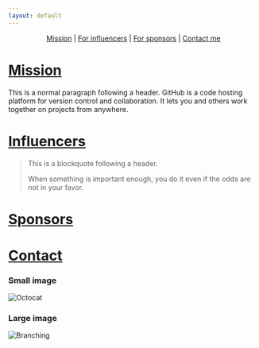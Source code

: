 ```yaml
---
layout: default
---
```

<p align="center">
  <a href="#mission">Mission</a> |
  <a href="#influencers">For influencers</a> |
  <a href="#sponsors">For sponsors</a> |
  <a href="#contact">Contact me</a>
</p>


# [Mission](#mission)

This is a normal paragraph following a header. GitHub is a code hosting platform for version control and collaboration. It lets you and others work together on projects from anywhere.

# [Influencers](#influencers)

> This is a blockquote following a header.
>
> When something is important enough, you do it even if the odds are not in your favor.

# [Sponsors](#sponsors)


# [Contact](#contact)



### Small image

![Octocat](https://assets-cdn.github.com/images/icons/emoji/octocat.png)

### Large image

![Branching](https://guides.github.com/activities/hello-world/branching.png)


